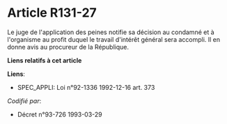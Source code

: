 # Article R131-27

Le juge de l'application des peines notifie sa décision au condamné et à l'organisme au profit duquel le travail d'intérêt
général sera accompli. Il en donne avis au procureur de la République.

**Liens relatifs à cet article**

**Liens**:

  - SPEC_APPLI: Loi n°92-1336 1992-12-16 art. 373

_Codifié par_:

  - Décret n°93-726 1993-03-29
